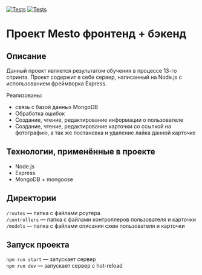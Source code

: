 [![Tests](../../actions/workflows/tests-13-sprint.yml/badge.svg)](../../actions/workflows/tests-13-sprint.yml) [![Tests](../../actions/workflows/tests-14-sprint.yml/badge.svg)](../../actions/workflows/tests-14-sprint.yml)
# Проект Mesto фронтенд + бэкенд

## Описание

Данный проект является результатом обучения в процессе 13-го спринта.
Проект содержит в себе сервер, написанный на Node.js c использованием фреймворка Express. 

Реализованы:

* связь с базой данных MongoDB
* Обработка ошибок
* Создание, чтение, редактирование информации о пользователе
* Создание, чтение, редактирование карточки со ссылкой на фотографию, а так же постановка и удаление лайка данной карточке

## Технологии, применённые в проекте

* Node.js
* Express
* MongoDB + mongoose

## Директории

`/routes` — папка с файлами роутера  
`/controllers` — папка с файлами контроллеров пользователя и карточки
`/models` — папка с файлами описания схем пользователя и карточки  

## Запуск проекта

`npm run start` — запускает сервер   
`npm run dev` — запускает сервер с hot-reload

